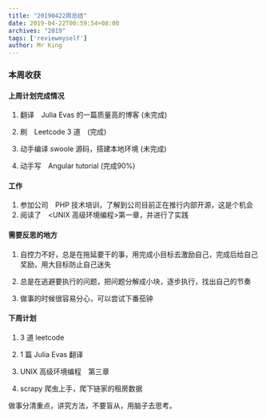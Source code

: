 ```yaml
---
title: "20190422周总结"
date: 2019-04-22T00:59:54+08:00
archives: "2019"
tags: ['reviewmyself']
author: Mr King
---
```


### 本周收获

#### 上周计划完成情况


1. 翻译　Julia Evas 的一篇质量高的博客 (未完成)

2. 刷　Leetcode 3 道　(完成)

3. 动手编译 swoole 源码，搭建本地环境 (未完成)

4. 动手写　Angular tutorial (完成90%)

#### 工作

1. 参加公司　PHP 技术培训，了解到公司目前正在推行内部开源，这是个机会
2. 阅读了　<UNIX 高级环境编程>第一章，并进行了实践

#### 需要反思的地方

1. 自控力不好，总是在拖延要干的事，用完成小目标去激励自己，完成后给自己奖励，用大目标防止自己迷失

2. 总是在逃避要执行的问题，把问题分解成小块，逐步执行，找出自己的节奏

3. 做事的时候很容易分心，可以尝试下番茄钟

#### 下周计划

1. 3 道 leetcode

2. 1 篇 Julia Evas 翻译

3. UNIX 高级环境编程　第三章

4. scrapy 爬虫上手，爬下链家的租房数据

>
做事分清重点，讲究方法，不要盲从，用脑子去思考。